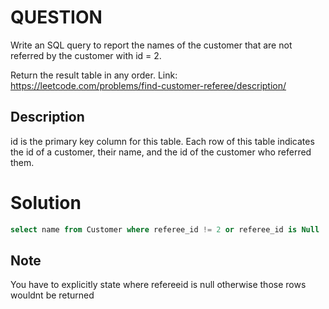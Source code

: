 # QUESTION
Write an SQL query to report the names of the customer that are not referred by the customer with id = 2.

Return the result table in any order.
Link: https://leetcode.com/problems/find-customer-referee/description/

## Description
id is the primary key column for this table.
Each row of this table indicates the id of a customer, their name, and the id of the customer who referred them.


# Solution

```sql
select name from Customer where referee_id != 2 or referee_id is Null
```

## Note
You have to explicitly state where refereeid is null otherwise those rows wouldnt be returned